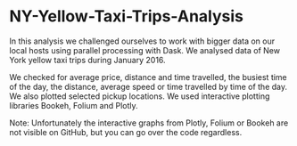 # NY-Yellow-Taxi-Trips-Analysis
In this analysis we challenged ourselves to work with bigger data on our local hosts using parallel processing with Dask. We analysed data of New York yellow taxi trips during January 2016.

We checked for average price, distance and time travelled, the busiest time of the day, the distance, average speed or time travelled by time of the day. We also plotted selected pickup locations. We used interactive plotting libraries Bookeh, Folium and Plotly.

Note: Unfortunately the interactive graphs from Plotly, Folium or Bookeh are not visible on GitHub, but you can go over the code regardless.
